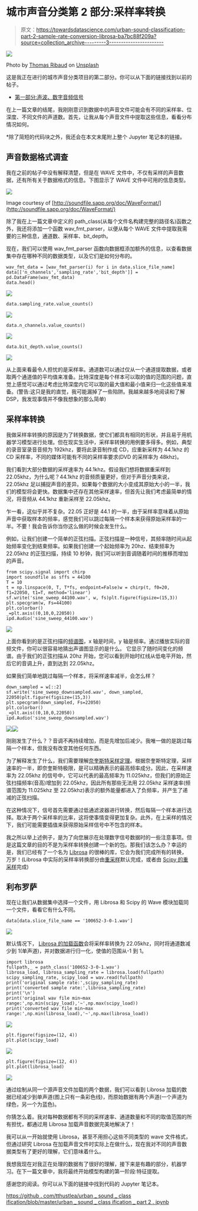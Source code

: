 # 城市声音分类第 2 部分:采样率转换

> 原文：<https://towardsdatascience.com/urban-sound-classification-part-2-sample-rate-conversion-librosa-ba7bc88f209a?source=collection_archive---------3----------------------->

![](img/1c0bb2e1f0278a23b25189c3d7a94790.png)

Photo by [Thomas Ribaud](https://unsplash.com/@tohopic?utm_source=medium&utm_medium=referral) on [Unsplash](https://unsplash.com?utm_source=medium&utm_medium=referral)

这是我正在进行的城市声音分类项目的第二部分。你可以从下面的链接找到以前的帖子。

*   [第一部分:声波、数字音频信号](/urban-sound-classification-part-1-99137c6335f9)

在上一篇文章的结尾，我刚刚意识到数据中的声音文件可能会有不同的采样率、位深度、不同文件的声道数。首先，让我从每个声音文件中提取这些信息，看看分布情况如何。

*除了简短的代码块之外，我还会在本文末尾附上整个 Jupyter 笔记本的链接。

## 声音数据格式调查

我在之前的帖子中没有解释清楚，但是在 WAVE 文件中，不仅有采样的声音数据，还有所有关于数据格式的信息。下图显示了 WAVE 文件中可用的信息类型。

![](img/9d08bbf464bb3790de13301ed46be26f.png)

Image courtesy of [http://soundfile.sapp.org/doc/WaveFormat/](http://soundfile.sapp.org/doc/WaveFormat/)

除了我在上一篇文章中定义的 path_class(从每个文件名构建完整的路径名)函数之外，我还将添加一个函数 wav_fmt_parser，以便从每个 WAVE 文件中提取我需要的三种信息，通道数、采样率、bit_depth。

现在，我们可以使用 wav_fmt_parser 函数向数据框添加额外的信息，以查看数据集中存在哪种不同的数据类型，以及它们是如何分布的。

```
wav_fmt_data = [wav_fmt_parser(i) for i in data.slice_file_name]
data[['n_channels','sampling_rate','bit_depth']] = pd.DataFrame(wav_fmt_data)
data.head()
```

![](img/f511a64a28b5f6e167b38caea277d6a9.png)

```
data.sampling_rate.value_counts()
```

![](img/8af3bdb8a56a0c2a33a198abffeeb164.png)

```
data.n_channels.value_counts()
```

![](img/50188f48cedd3b6d5b3bab824eb44fe1.png)

```
data.bit_depth.value_counts()
```

![](img/83b5626d01b2e7d117f6b9e3227d5f27.png)

从上面来看最令人担忧的是采样率。通道数可以通过仅从一个通道提取数据，或者取两个通道值的平均值来准备。比特深度是每个样本可以取的值的范围的问题，直觉上感觉可以通过考虑比特深度内它可以取的最大值和最小值来归一化这些值来准备。(警告:这只是我的直觉，我可能漏掉了一些陷阱。我越来越多地阅读和了解 DSP，我发现事情并不像我想象的那么简单)

## 采样率转换

我做采样率转换的原因是为了转换数据，使它们都具有相同的形状，并且易于用机器学习模型进行处理。但在现实生活中，采样率转换的用例要多得多。例如，典型的录音室录音音频为 192khz，要将此录音制作成 CD，应重新采样为 44.1khz 的 CD 采样率，不同的媒体可能有不同的采样率要求(DVD 的采样率为 48khz)。

我们看到大部分数据的采样速率为 44.1khz。假设我们想将数据重采样到 22.05khz，为什么呢？44.1khz 的音频质量更好，但对于声音分类来说，22.05khz 足以捕捉声音的差异。如果每个数据的大小变成其原始大小的一半，我们的模型将会更快。数据集中还存在其他采样速率，但首先让我们考虑最简单的情况，将音频从 44.1khz 重新采样至 22.05khz。

乍一看，这似乎并不复杂。22.05 正好是 44.1 的一半，由于采样率意味着从原始声音中获取样本的频率，感觉我们可以跳过每隔一个样本来获得原始采样率的一半。不要！我会告诉你当你这么做的时候会发生什么。

例如，让我们创建一个简单的正弦扫描。正弦扫描是一种信号，其频率随时间从起始频率变化到结束频率。如果我们创建一个起始频率为 20hz、结束频率为 22.05khz 的正弦扫描，持续 10 秒钟，我们可以听到音调随着时间的推移而增加的声音。

```
from scipy.signal import chirp
import soundfile as sffs = 44100
T = 10
t = np.linspace(0, T, T*fs, endpoint=False)w = chirp(t, f0=20, f1=22050, t1=T, method='linear')
sf.write('sine_sweep_44100.wav', w, fs)plt.figure(figsize=(15,3))
plt.specgram(w, Fs=44100)
plt.colorbar()
_=plt.axis((0,10,0,22050))
ipd.Audio('sine_sweep_44100.wav')
```

![](img/d44648e22cef490e17df4ae3e67766e4.png)

上面你看到的是正弦扫描的[频谱图](https://en.wikipedia.org/wiki/Spectrogram)，x 轴是时间，y 轴是频率。通过播放实际的音频文件，你可以很容易地猜出声谱图显示的是什么。
它显示了随时间变化的频谱。由于我们的正弦扫描从 20hz 开始，您可以看到开始时红线从低电平开始，然后它的音调上升，直到达到 22.05khz。

如果我们简单地跳过每隔一个样本，将采样速率减半，会怎么样？

```
down_sampled = w[::2]
sf.write('sine_sweep_downsampled.wav', down_sampled, 22050)plt.figure(figsize=(15,3))
plt.specgram(down_sampled, Fs=22050)
plt.colorbar()
_=plt.axis((0,10,0,22050))
ipd.Audio('sine_sweep_downsampled.wav')
```

![](img/07de7826a7339421bf44591e5d9b71ec.png)![](img/53de45a22e65d1fe169f4a87a1936064.png)

刚刚发生了什么？？音调不再持续增加，而是先增加后减少。我唯一做的是跳过每隔一个样本，但我没有改变其他任何东西。

为了解释发生了什么，我们需要理解[奈奎斯特采样定理](https://en.wikipedia.org/wiki/Nyquist%E2%80%93Shannon_sampling_theorem)。根据奈奎斯特定理，采样速率的一半，即奈奎斯特极限，是可以精确表示的最高频率成分。因此，在采样速率为 22.05khz 的信号中，它可以代表的最高频率为 11.025khz，但我们的原始正弦扫描频率(音高)增加到 22.05khz，因此所有那些无法用 22.05khz 采样速率(频谱范围为 11.025khz 至 22.05khz)表示的额外能量都进入了负频率，并产生了递减的正弦扫描。

在这种情况下，信号首先需要通过低通滤波器进行转换，然后每隔一个样本进行选择。取决于两个采样率的比率，这将使事情变得更加复杂。此外，在上采样的情况下，我们可能需要插值来获得原始采样信号中不包含的样本。

我之所以举上述例子，是为了向您展示在处理数字信号数据时的一些注意事项。但是这篇文章的目的不是为采样率转换创建一个新的包。那我们该怎么办？幸运的是，我们已经有了一个名为 [Librosa](https://librosa.github.io/librosa/index.html) 的很棒的库，它会为我们完成所有的转换，万岁！(Librosa 中实际的采样率转换部分由[重采样](https://resampy.readthedocs.io/en/stable/)默认完成，或者由 [Scipy 的重采样](https://docs.scipy.org/doc/scipy/reference/generated/scipy.signal.resample.html)完成)

## 利布罗萨

现在让我们从数据集中选择一个文件，用 Librosa 和 Scipy 的 Wave 模块加载同一个文件，看看它有什么不同。

```
data[data.slice_file_name == '100652-3-0-1.wav']
```

![](img/e52c82c6be888bec7e763581f115cfeb.png)

默认情况下， [Librosa 的加载函数](https://librosa.github.io/librosa/generated/librosa.core.load.html)会将采样率转换为 22.05khz，同时将通道数减少到 1(单声道)，并对数据进行归一化，使值的范围从-1 到 1。

```
import librosa
fullpath,_ = path_class('100652-3-0-1.wav')
librosa_load, librosa_sampling_rate = librosa.load(fullpath)
scipy_sampling_rate, scipy_load = wav.read(fullpath)
print('original sample rate:',scipy_sampling_rate)
print('converted sample rate:',librosa_sampling_rate)
print('\n')
print('original wav file min~max range:',np.min(scipy_load),'~',np.max(scipy_load))
print('converted wav file min~max range:',np.min(librosa_load),'~',np.max(librosa_load))
```

![](img/5c17887288102ae0370021e74c4187e9.png)

```
plt.figure(figsize=(12, 4))
plt.plot(scipy_load)
```

![](img/eea6343c75678a02c31bb5dff4bb4613.png)

```
plt.figure(figsize=(12, 4))
plt.plot(librosa_load)
```

![](img/ce8aa887626eaa05455c6083145d9025.png)

通过绘制从同一个源声音文件加载的两个数据，我们可以看到 Librosa 加载的数据已经减少到单声道(图上只有一条彩色线)，而原始数据有两个声道(一个声道为绿色，另一个为蓝色)。

你猜怎么着。我对每种数据都有不同的采样速率、通道数量和不同的取值范围的所有担忧，都通过用 Librosa 加载声音数据完美地解决了！

我可以从一开始就使用 Librosa，甚至不用担心这些不同类型的 wave 文件格式，但通过研究 Librosa 在加载声音文件时实际上在做什么，现在我对不同的声音数据类型有了更好的理解，它们意味着什么。

我想我现在对我正在处理的数据有了很好的理解，接下来是有趣的部分，机器学习。在下一篇文章中，我将最终开始模型构建的第一阶段:特征提取。

感谢您的阅读。你可以从下面的链接中找到代码的 Jupyter 笔记本。

[https://github . com/tthustlea/urban _ sound _ class ification/blob/master/urban _ sound _ class ification _ part 2 . ipynb](https://github.com/tthustla/urban_sound_classification/blob/master/urban_sound_classification_part2.ipynb)